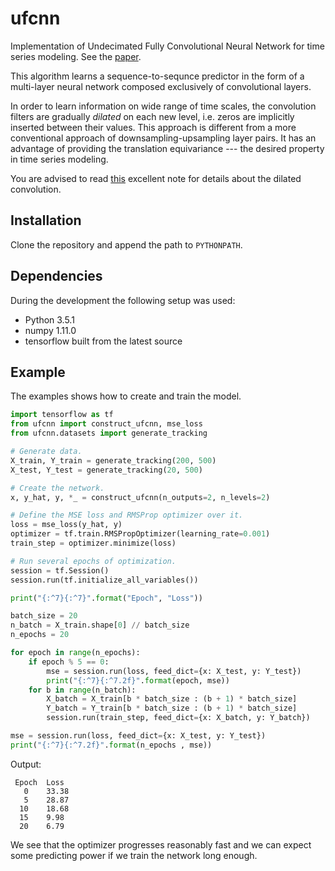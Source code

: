 ufcnn
=====

Implementation of Undecimated Fully Convolutional Neural Network for time
series modeling. See the [paper](http://arxiv.org/abs/1508.00317).

This algorithm learns a sequence-to-sequnce predictor in the form of a
multi-layer neural network composed exclusively of convolutional layers.

In order to learn information on wide range of time scales, the convolution
filters are gradually *dilated* on each new level, i.e. zeros are implicitly
inserted between their values. This approach is different from a more
conventional approach of downsampling-upsampling layer pairs. It has an
advantage of providing the translation equivariance --- the desired property
in time series modeling.

You are advised to read [this](http://www.inference.vc/dilated-convolutions-and-kronecker-factorisation/)
excellent note for details about the dilated convolution.

Installation
------------
Clone the repository and append the path to `PYTHONPATH`.

Dependencies
------------
During the development the following setup was used:

- Python 3.5.1
- numpy 1.11.0
- tensorflow built from the latest source

Example
-------
The examples shows how to create and train the model.
```Python
import tensorflow as tf
from ufcnn import construct_ufcnn, mse_loss
from ufcnn.datasets import generate_tracking

# Generate data.
X_train, Y_train = generate_tracking(200, 500)
X_test, Y_test = generate_tracking(20, 500)

# Create the network.
x, y_hat, y, *_ = construct_ufcnn(n_outputs=2, n_levels=2)

# Define the MSE loss and RMSProp optimizer over it.
loss = mse_loss(y_hat, y)
optimizer = tf.train.RMSPropOptimizer(learning_rate=0.001)
train_step = optimizer.minimize(loss)

# Run several epochs of optimization.
session = tf.Session()
session.run(tf.initialize_all_variables())

print("{:^7}{:^7}".format("Epoch", "Loss"))

batch_size = 20
n_batch = X_train.shape[0] // batch_size
n_epochs = 20

for epoch in range(n_epochs):
    if epoch % 5 == 0:
        mse = session.run(loss, feed_dict={x: X_test, y: Y_test})
        print("{:^7}{:^7.2f}".format(epoch, mse))
    for b in range(n_batch):
        X_batch = X_train[b * batch_size : (b + 1) * batch_size]
        Y_batch = Y_train[b * batch_size : (b + 1) * batch_size]
        session.run(train_step, feed_dict={x: X_batch, y: Y_batch})

mse = session.run(loss, feed_dict={x: X_test, y: Y_test})
print("{:^7}{:^7.2f}".format(n_epochs , mse))
```

Output:
```
 Epoch  Loss
   0    33.38
   5    28.87
  10    18.68
  15    9.98
  20    6.79
```
We see that the optimizer progresses reasonably fast and we can expect some
predicting power if we train the network long enough.
